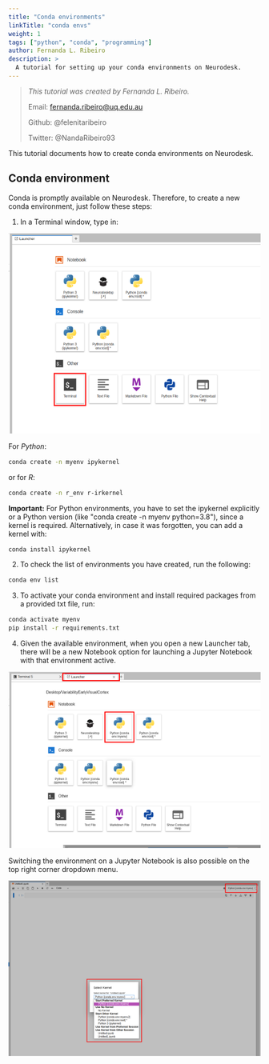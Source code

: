 ```yaml
---
title: "Conda environments"
linkTitle: "conda envs"
weight: 1
tags: ["python", "conda", "programming"]
author: Fernanda L. Ribeiro
description: > 
  A tutorial for setting up your conda environments on Neurodesk.
---
```



> _This tutorial was created by Fernanda L. Ribeiro._ 
>
> Email: fernanda.ribeiro@uq.edu.au
>
> Github: @felenitaribeiro
>
> Twitter: @NandaRibeiro93
>
<!-- Fill in your personal details above so that we can credit the tutorial to you. Feel free to add any additional contact details i.e. website, or remove those that are irrelevant -->

This tutorial documents how to create conda environments on Neurodesk. 

## Conda environment

Conda is promptly available on Neurodesk. Therefore, to create a new conda environment, just follow these steps:

1. In a Terminal window, type in:

![1_terminal](/static/conda/1_terminal.png '1_terminal')

For *Python*:
```bash
conda create -n myenv ipykernel
```
or for *R*:
```bash
conda create -n r_env r-irkernel
```

**Important:** For Python environments, you have to set the ipykernel explicitly or a Python version (like "conda create -n myenv python=3.8"), since a kernel is required. Alternatively, in case it was forgotten, you can add a kernel with:

```bash
conda install ipykernel
```

2. To check the list of environments you have created, run the following:

```bash
conda env list
```

3. To activate your conda environment and install required packages from a provided txt file, run:

```bash
conda activate myenv
pip install -r requirements.txt
```

4. Given the available environment, when you open a new Launcher tab, there will be a new Notebook option for launching a Jupyter Notebook with that environment active. 

![2_env](/static/conda/2_env.png '2_env')

Switching the environment on a Jupyter Notebook is also possible on the top right corner dropdown menu.

![3_notebook](/static/conda/3_notebook.png '3_notebook')